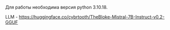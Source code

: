 Для работы необходима версия python 3.10.18.

LLM - https://huggingface.co/cybrtooth/TheBloke-Mistral-7B-Instruct-v0.2-GGUF
